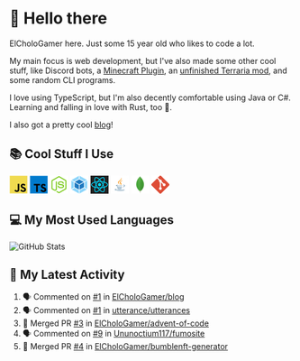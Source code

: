 # 👋 Hello there

ElCholoGamer here. Just some 15 year old who likes to code a lot.

My main focus is web development, but I've also made some other cool stuff, like Discord bots, a [Minecraft Plugin](https://www.spigotmc.org/resources/userlogin.80669/), an [unfinished Terraria mod](https://github.com/ElCholoGamer/GamerClass), and some random CLI programs.

I love using TypeScript, but I'm also decently comfortable using Java or C#. Learning and falling in love with Rust, too 🦀.

I also got a pretty cool [blog](https://blog.elchologamer.me/)!

## 📚 Cool Stuff I Use

![JavaScript](https://raw.githubusercontent.com/ElCholoGamer/ElCholoGamer/master/icons/javascript.png)
![TypeScript](https://raw.githubusercontent.com/ElCholoGamer/ElCholoGamer/master/icons/typescript.png)
![Node.js](https://raw.githubusercontent.com/ElCholoGamer/ElCholoGamer/master/icons/node.png)
![Webpack](https://raw.githubusercontent.com/ElCholoGamer/ElCholoGamer/master/icons/webpack.png)
![React](https://raw.githubusercontent.com/ElCholoGamer/ElCholoGamer/master/icons/react.png)
![Java](https://raw.githubusercontent.com/ElCholoGamer/ElCholoGamer/master/icons/java.png)
![MongoDB](https://raw.githubusercontent.com/ElCholoGamer/ElCholoGamer/master/icons/mongodb.png)
![Git](https://raw.githubusercontent.com/ElCholoGamer/ElCholoGamer/master/icons/git.png)

## 💻 My Most Used Languages

![GitHub Stats](https://github-readme-stats.vercel.app/api/top-langs?username=ElCholoGamer&theme=tokyonight)

## 📰 My Latest Activity

<!--START_SECTION:activity-->

1. 🗣 Commented on [#1](https://github.com/ElCholoGamer/blog/issues/1) in [ElCholoGamer/blog](https://github.com/ElCholoGamer/blog)
2. 🗣 Commented on [#1](https://github.com/utterance/utterances/issues/1) in [utterance/utterances](https://github.com/utterance/utterances)
3. 🎉 Merged PR [#3](https://github.com/ElCholoGamer/advent-of-code/pull/3) in [ElCholoGamer/advent-of-code](https://github.com/ElCholoGamer/advent-of-code)
4. 🗣 Commented on [#9](https://github.com/Ununoctium117/fumosite/issues/9) in [Ununoctium117/fumosite](https://github.com/Ununoctium117/fumosite)
5. 🎉 Merged PR [#4](https://github.com/ElCholoGamer/bumblenft-generator/pull/4) in [ElCholoGamer/bumblenft-generator](https://github.com/ElCholoGamer/bumblenft-generator)
<!--END_SECTION:activity-->
